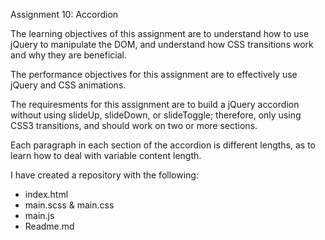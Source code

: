 Assignment 10: Accordion

The learning objectives of this assignment are to understand how to use jQuery to manipulate the DOM, and understand how CSS transitions work and why they are beneficial.

The performance objectives for this assignment are to effectively use jQuery and CSS animations.

The requiresments for this assignment are to build a jQuery accordion without using slideUp, slideDown, or slideToggle; therefore, only using CSS3 transitions, and should work on two or more sections.

Each paragraph in each section of the accordion is different lengths, as to learn how to deal with variable content length.

I have created a repository with the following:

- index.html
- main.scss & main.css
- main.js
- Readme.md

